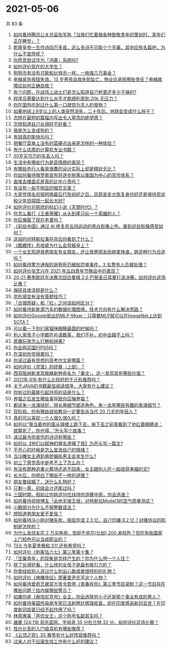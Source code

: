 # 2021-05-06

共 83 条

<!-- BEGIN -->
<!-- 最后更新时间 Thu May 06 2021 08:04:08 GMT+0800 (China Standard Time) -->

1. [如何看待腾讯公关总监张军称「当我们忙着做各种致敬青年的策划时，青年们正在睡觉」？](https://www.zhihu.com/question/457759935)
2. [乾隆皇帝一生作诗四万多首，这么多诗不可能个个平庸，其中应有名篇吧，为什么不宣传呢？](https://www.zhihu.com/question/452762954)
3. [你愿意尝试华为「鸿蒙」系统吗?](https://www.zhihu.com/question/374012496)
4. [如何评价现在的大学生？](https://www.zhihu.com/question/26452022)
5. [狗狗币有没有可能和比特币一样，一枚值几万美金？](https://www.zhihu.com/question/445598367)
6. [电梯紧急按钮失效，13
   岁男孩自救失败坠亡，物业应承担哪些责任？电梯故障应如何正确自救？](https://www.zhihu.com/question/457831377)
7. [有个问题，在战场上战士们是怎么知道自己枪里还多少子弹的?](https://www.zhihu.com/question/457546333)
8. [程序员需要达到什么水平才能顺利拿到 20k 无压力？](https://www.zhihu.com/question/47597895)
9. [你在国外吃到过什么第一口就惊为天人的食物？](https://www.zhihu.com/question/321664580)
10. [如果地球上8岁以上的人类突然消失，二十年后，地球会变成什么样子？](https://www.zhihu.com/question/456356060)
11. [怎样在最短的篇幅内写出令人窒息的绝望感？](https://www.zhihu.com/question/39211784)
12. [怎样知道自己长得好不好看？](https://www.zhihu.com/question/27471809)
13. [狼是怎么变成狗的？](https://www.zhihu.com/question/457687785)
14. [有钱真的能快乐吗？](https://www.zhihu.com/question/454685979)
15. [把餐厅菜单上没有的菜硬点出来是怎样的一种体验？](https://www.zhihu.com/question/277670488)
16. [有什么优质的计算机专业书籍？](https://www.zhihu.com/question/64837679)
17. [30岁买15万的车丢人吗？](https://www.zhihu.com/question/448373896)
18. [生活中有哪些行为是高情商的表现？](https://www.zhihu.com/question/35215759)
19. [有哪些外行人看来很蠢的设计实际上却是精妙无比？](https://www.zhihu.com/question/32189846)
20. [你如何看待俄罗斯宣布将逐步脱离以美国为中心的货币体系？](https://www.zhihu.com/question/457750369)
21. [直接去楼盘买房真的比中介贵吗？](https://www.zhihu.com/question/393131996)
22. [有没有一些不明显的暗恋文案？](https://www.zhihu.com/question/426250514)
23. [大家觉得名侦探柯南最后打败组织之后，灰原哀变大恢复身份好还是保持现状和少年侦探团一起长大好?](https://www.zhihu.com/question/457584898)
24. [如何评价刘慈欣的科幻小说《天使时代》？](https://www.zhihu.com/question/50428892)
25. [你怎么看打《王者荣耀》从头到尾只玩一个英雄的人？](https://www.zhihu.com/question/299758752)
26. [你后悔娶了现在老婆吗？](https://www.zhihu.com/question/315457601)
27. [《彩绘中国》通过 AI
    修复将五四运动的黑白影像上色，看到这些影像感受如何？](https://www.zhihu.com/question/457739121)
28. [这段时间特斯拉事件背后你看到了什么？](https://www.zhihu.com/question/455860663)
29. [《甄嬛传》苏培盛为什么会背叛皇上？](https://www.zhihu.com/question/456242618)
30. [一个女生知道我男朋友有女朋友，还让我男朋友给她拿快递，她这种行为合适吗？](https://www.zhihu.com/question/452456284)
31. [如何看待警方通报的哥猝死仍被贴罚单事件，3 名警务人员被处理？](https://www.zhihu.com/question/457851891)
32. [如何评价张艺兴在 2021 年五四青年节晚会中的表现？](https://www.zhihu.com/question/457808500)
33. [20-21 赛季欧冠半决赛次回合曼城 2:0
    巴黎圣日耳曼打进决赛，如何评价这场比赛？](https://www.zhihu.com/question/457863658)
34. [保研具体流程是什么？](https://www.zhihu.com/question/342150894)
35. [完形填空有没有答题技巧？](https://www.zhihu.com/question/21864589)
36. [「合理质疑」和「杠」之间该如何区分？](https://www.zhihu.com/question/457805977)
37. [如何看待新能源汽车的数据伦理困境，技术方向有什么解决思路？](https://www.zhihu.com/question/457543547)
38. [如何评价Google提出的MLP-Mixer：只需要MLP就可以在ImageNet上达到SOTA？](https://www.zhihu.com/question/457926000)
39. [可以看一下你们家猫咪眼睛最圆的时候吗？](https://www.zhihu.com/question/454066115)
40. [别人家孩子小学都在补语数英，我们不补，初中会跟不上吗？](https://www.zhihu.com/question/437581262)
41. [原魔玩家怎么打魈和钟离?](https://www.zhihu.com/question/457570662)
42. [你会购买国行PS5吗？](https://www.zhihu.com/question/439176866)
43. [在深圳你觉得累吗？](https://www.zhihu.com/question/304838170)
44. [你读过最有思想的高考作文是哪篇？](https://www.zhihu.com/question/316607757)
45. [如何评价《灵笼》的终章（上部）？](https://www.zhihu.com/question/457072944)
46. [西双版纳新发现蜘蛛新种命名为「姜文」，这一发现具有哪些价值？](https://www.zhihu.com/question/457371552)
47. [2021年 618 有什么比较好的千元机推荐吗？](https://www.zhihu.com/question/457282188)
48. [关于JAVA的书籍最佳阅读顺序，大家有什么建议？](https://www.zhihu.com/question/269505829)
49. [你听过的最能引起共鸣的话是什么？](https://www.zhihu.com/question/37496011)
50. [养猫之后发生哪些事导致你后悔养猫？](https://www.zhihu.com/question/299176886)
51. [都说朱一龙演技好，擅长用细节塑造角色，朱一龙有哪些有趣的表演细节？](https://www.zhihu.com/question/457877251)
52. [现阶段，你有哪些经验教训一定要告诉当代 20 几岁的年轻人？](https://www.zhihu.com/question/457150056)
53. [真的可以喜欢一个人很久很久吗？](https://www.zhihu.com/question/457083666)
54. [如何以“我当着他的面从城楼上跳下去，掉下去之前我看到了他红着眼睛说：就算死了，你也得…”开头写个故事？](https://www.zhihu.com/question/446137328)
55. [读过最令你哀伤的诗词有哪些？](https://www.zhihu.com/question/457576263)
56. [如何以【他们以弑神的罪名逮捕了我】为开头写一篇文?](https://www.zhihu.com/question/440187946)
57. [不开心的时候是怎么宣泄自己的情绪？](https://www.zhihu.com/question/455014687)
58. [当沙雕女主遇到病娇偏执男主会发生什么?](https://www.zhihu.com/question/360315679)
59. [初三了感觉高中是考不上了怎么办？](https://www.zhihu.com/question/457421531)
60. [有没有那种追妻火葬场还追不回来，女主跟别人在一起收获幸福的文?](https://www.zhihu.com/question/408254252)
61. [长大后，你明白了哪些不一样的道理？](https://www.zhihu.com/question/45394531)
62. [朋友要结婚了，送什么礼物好？](https://www.zhihu.com/question/20063097)
63. [只剩一周，初级会计还能过吗 ?](https://www.zhihu.com/question/454746070)
64. [三国时期，假如让你挑选10位扶持你逐鹿中原，你会选谁？](https://www.zhihu.com/question/452687156)
65. [如何看待视频博主「此地无垠王垠」对特斯拉Model3的空气质量测试？](https://www.zhihu.com/question/457805911)
66. [小数部分为什么不按整数读法？](https://www.zhihu.com/question/456963708)
67. [想知道男朋友爱不爱我？](https://www.zhihu.com/question/300147312)
68. [如何看待冯小刚对赌失败，赔偿华谊 2.3 亿，自己仍赚 8.2
    亿？对赌协议的机制是怎样的？](https://www.zhihu.com/question/457531244)
69. [为什么发烧友花 2 万买电视，但却不肯花(比如) 200
    来校色？但在有些国家上门校色可以当成职业的？](https://www.zhihu.com/question/457647194)
70. [TES 今年夏季赛和 S11 还有希望吗？](https://www.zhihu.com/question/454359571)
71. [如何评价《刺客伍六七》第三季第十集 ?](https://www.zhihu.com/question/457898715)
72. [「空巢青年」的现象是怎样产生的？你为什么想一个人住？](https://www.zhihu.com/question/457137124)
73. [除了长得好看，什么样的女孩子是最有吸引力的？](https://www.zhihu.com/question/432679628)
74. [你曾经给别人送过什么别出心裁或者很特别的礼物？](https://www.zhihu.com/question/23207256)
75. [如何评价《神雕侠侣》原著里尹志平这个人物？](https://www.zhihu.com/question/21966003)
76. [如何看待爱奇艺被官方责令暂停《青春有你》第三季节目录制？这一节目存在哪些问题？给内娱哪些警示？](https://www.zhihu.com/question/457851906)
77. [如果你是《泰坦尼克号》女主，你会选择穷小子还是那个事业有成的男人？](https://www.zhihu.com/question/404721566)
78. [如何看待美国传染病专家已注射两针辉瑞疫苗，却在印度感染新冠去世？在印度新冠疫苗已经不起作用了吗？](https://www.zhihu.com/question/457803433)
79. [林原惠美「声优女王」这个称号名副其实吗？](https://www.zhihu.com/question/456884531)
80. [雄鹿 124:118 双杀篮网，字母哥 35 分杜兰特 32
    分，如何评价这场比赛？](https://www.zhihu.com/question/457870431)
81. [性价比高的入门级耳机有哪些推荐？](https://www.zhihu.com/question/51811329)
82. [《云顶之弈》S5 赛季有什么好阵容推荐吗？](https://www.zhihu.com/question/454520007)
83. [过来人对于应届生找工作有什么好的建议？](https://www.zhihu.com/question/35925659)

<!-- END -->
